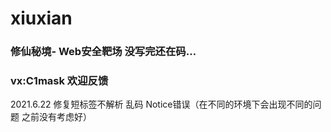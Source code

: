 # xiuxian

### 修仙秘境- Web安全靶场 没写完还在码…
### vx:C1mask 欢迎反馈

2021.6.22  修复短标签不解析 乱码 Notice错误（在不同的环境下会出现不同的问题 之前没有考虑好）
